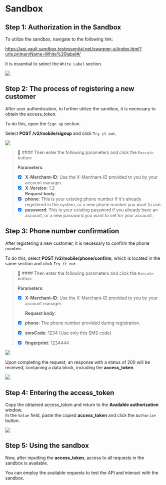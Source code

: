 
# Sandbox

## Step 1: Authorization in the Sandbox

To utilize the sandbox, navigate to the following link:

<https://api.vault.sandbox.testessential.net/swagger-ui/index.html?urls.primaryName=White%20label#/>

It is essential to select the `White Label` section.

![](https://files.readme.io/5871d68-image.png)

## Step 2: The process of registering a new customer

After user authentication, to further utilize the sandbox, it is necessary to obtain the access_token.

To do this, open the `Sign up` section. 

Select **POST /v2/mobile/signup** and click `Try it out`.

![](https://files.readme.io/a1683d0-image.png)

> 📘 #### Then enter the following parameters and click the `Execute` button:
> 
> **Parameters**:
> 
> - [x] **X-Merchant-ID**: Use the X-Merchant-ID provided to you by your account manager.
> - [x] **X-Version**: 1.2  
>   **Request body**:
> - [x] **phone**: This is your existing phone number if it's already registered in the system, or a new phone number you want to use.
> - [x] **password**: This is your existing password if you already have an account, or a new password you want to set for your account.

## Step 3: Phone number confirmation

After registering a new customer, it is necessary to confirm the phone number. 

To do this, select **POST /v2/mobile/phone/confirm**, which is located in the same section and click `Try it out`.

> 📘 #### Then enter the following parameters and click the `Execute` button:
> 
> **Parameters**:
> 
> - [x] **X-Merchant-ID**: Use the X-Merchant-ID provided to you by your account manager.
> 
>   **Request body**:
> - [x] **phone**: The phone number provided during registration.
> - [x] **smsCode**: 1234 (Use only this SMS code)
> - [x] **fingerprint**: 1234444

![](https://files.readme.io/8b741eb-image.png)

Upon completing the request, an response with a status of 200 will be received, containing a data block, including the **access_token**.

![](https://files.readme.io/434b3e4-image.png)

## Step 4: Entering the access_token

Copy the obtained access_token and return to the **Available authorization** window.  
In the `Value` field, paste the copied **access_token** and click the `Authorize` button.

![](https://files.readme.io/eb93b61-image.png)


## Step 5: Using the sandbox

Now, after inputting the **access_token**, access to all requests in the sandbox is available.

You can employ the available requests to test the API and interact with the sandbox.

